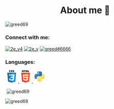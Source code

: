 <h1 align="center">About me 👤</h1>
<p align="left"> <img src="https://komarev.com/ghpvc/?username=greed69&label=Profile%20views&color=0e75b6&style=flat" alt="greed69" /> </p>

<h3 align="left">Connect with me:</h3>
<p align="left">
<a href="https://twitter.com/2e_y4" target="blank"><img align="center" src="https://raw.githubusercontent.com/rahuldkjain/github-profile-readme-generator/neutral-icons/src/images/icons/Social/twitter.svg" alt="2e_y4" height="30" width="40" /></a>
<a href="https://instagram.com/2e_y" target="blank"><img align="center" src="https://raw.githubusercontent.com/rahuldkjain/github-profile-readme-generator/neutral-icons/src/images/icons/Social/instagram.svg" alt="2e_y" height="30" width="40" /></a>
<a href="https://discord.gg/greed#6666" target="blank"><img align="center" src="https://raw.githubusercontent.com/rahuldkjain/github-profile-readme-generator/neutral-icons/src/images/icons/Social/discord.svg" alt="greed#6666" height="30" width="40" /></a>
</p>

<h3 align="left">Languages:</h3>
<p align="left"> <a href="https://www.w3schools.com/css/" target="_blank"> <img src="https://raw.githubusercontent.com/devicons/devicon/master/icons/css3/css3-original-wordmark.svg" alt="css3" width="40" height="40"/> </a> <a href="https://www.w3.org/html/" target="_blank"> <img src="https://raw.githubusercontent.com/devicons/devicon/master/icons/html5/html5-original-wordmark.svg" alt="html5" width="40" height="40"/> </a> <a href="https://www.python.org" target="_blank"> <img src="https://raw.githubusercontent.com/devicons/devicon/master/icons/python/python-original.svg" alt="python" width="40" height="40"/> </a> </p>



<p>&nbsp;<img align="center" src="https://github-readme-stats.vercel.app/api?username=greed69&show_icons=true&locale=en" alt="greed69" /></p>




<p><img align="left" src="https://github-readme-stats.vercel.app/api/top-langs?username=greed69&show_icons=true&locale=en&layout=compact" alt="greed69" /></p>
